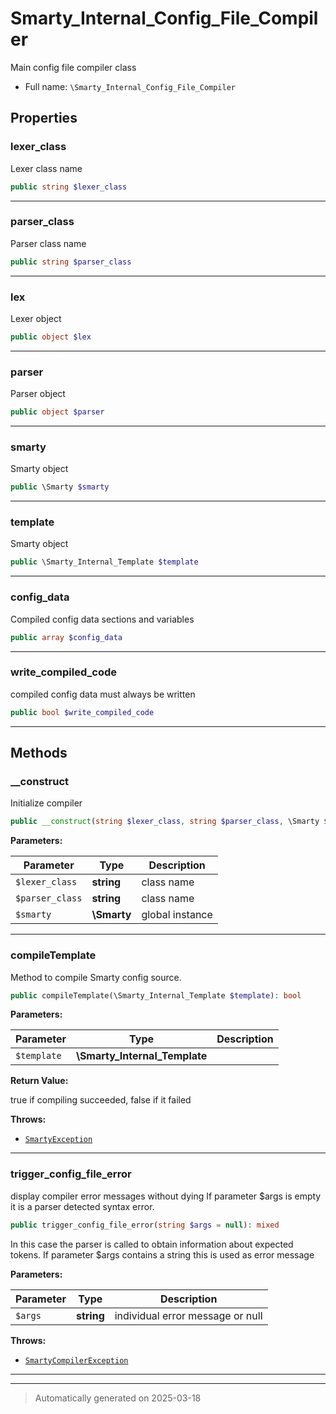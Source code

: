 
# Smarty_Internal_Config_File_Compiler

Main config file compiler class



* Full name: `\Smarty_Internal_Config_File_Compiler`



## Properties


### lexer_class

Lexer class name

```php
public string $lexer_class
```






***

### parser_class

Parser class name

```php
public string $parser_class
```






***

### lex

Lexer object

```php
public object $lex
```






***

### parser

Parser object

```php
public object $parser
```






***

### smarty

Smarty object

```php
public \Smarty $smarty
```






***

### template

Smarty object

```php
public \Smarty_Internal_Template $template
```






***

### config_data

Compiled config data sections and variables

```php
public array $config_data
```






***

### write_compiled_code

compiled config data must always be written

```php
public bool $write_compiled_code
```






***

## Methods


### __construct

Initialize compiler

```php
public __construct(string $lexer_class, string $parser_class, \Smarty $smarty): mixed
```








**Parameters:**

| Parameter | Type | Description |
|-----------|------|-------------|
| `$lexer_class` | **string** | class name |
| `$parser_class` | **string** | class name |
| `$smarty` | **\Smarty** | global instance |





***

### compileTemplate

Method to compile Smarty config source.

```php
public compileTemplate(\Smarty_Internal_Template $template): bool
```








**Parameters:**

| Parameter | Type | Description |
|-----------|------|-------------|
| `$template` | **\Smarty_Internal_Template** |  |


**Return Value:**

true if compiling succeeded, false if it failed



**Throws:**

- [`SmartyException`](./SmartyException.md)



***

### trigger_config_file_error

display compiler error messages without dying
If parameter $args is empty it is a parser detected syntax error.

```php
public trigger_config_file_error(string $args = null): mixed
```

In this case the parser is called to obtain information about expected tokens.
If parameter $args contains a string this is used as error message






**Parameters:**

| Parameter | Type | Description |
|-----------|------|-------------|
| `$args` | **string** | individual error message or null |




**Throws:**

- [`SmartyCompilerException`](./SmartyCompilerException.md)



***


***
> Automatically generated on 2025-03-18
